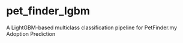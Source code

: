 # pet_finder_lgbm
A LightGBM-based multiclass classification pipeline for PetFinder.my Adoption Prediction
